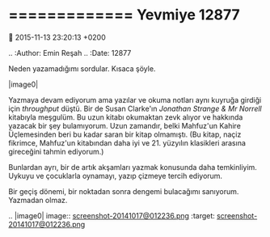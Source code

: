 =============
Yevmiye 12877
=============

:date: 2015-11-13 23:20:13 +0200

.. :Author: Emin Reşah
.. :Date:   12877

Neden yazamadığımı sordular. Kısaca şöyle.

|image0|

Yazmaya devam ediyorum ama yazılar ve okuma notları aynı kuyruğa girdiği için
*throughput* düştü. Bir de Susan Clarke'ın *Jonathan Strange & Mr Norrell*
kitabıyla meşgulüm. Bu uzun kitabı okumaktan zevk alıyor ve hakkında yazacak bir
şey bulamıyorum. Uzun zamandır, belki Mahfuz'un Kahire Üçlemesinden beri bu
kadar saran bir kitap olmamıştı. (Bu kitap, naçiz fikrimce, Mahfuz'un kitabından
daha iyi ve 21. yüzyılın klasikleri arasına gireceğini tahmin ediyorum.)

Bunlardan ayrı, bir de artık akşamları yazmak konusunda daha temkinliyim. Uykuyu
ve çocuklarla oynamayı, yazıp çizmeye tercih ediyorum.

Bir geçiş dönemi, bir noktadan sonra dengemi bulacağımı sanıyorum.
Yazmadan olmaz.

.. |image0| image:: screenshot-20141017@012236.png
   :target: screenshot-20141017@012236.png

